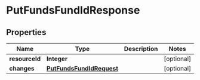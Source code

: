 
# PutFundsFundIdResponse

## Properties
Name | Type | Description | Notes
------------ | ------------- | ------------- | -------------
**resourceId** | **Integer** |  |  [optional]
**changes** | [**PutFundsFundIdRequest**](PutFundsFundIdRequest.md) |  |  [optional]



